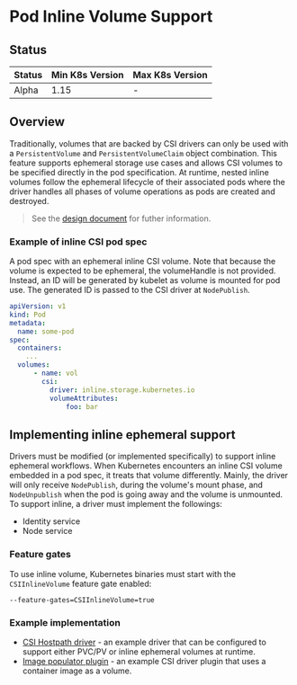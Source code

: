# Pod Inline Volume Support

## Status

Status | Min K8s Version | Max K8s Version 
--|--|--
Alpha | 1.15 | - 

## Overview
Traditionally, volumes that are backed by CSI drivers can only be used with a `PersistentVolume` and `PersistentVolumeClaim` object combination. This feature supports ephemeral storage use cases and allows CSI volumes to be specified directly in the pod specification.  At runtime, nested inline volumes follow the ephemeral lifecycle of their associated pods where the driver handles all phases of volume operations as pods are created and destroyed.

> See the [design document](https://github.com/kubernetes/enhancements/blob/master/keps/sig-storage/20190122-csi-inline-volumes.md) for futher information.


### Example of inline CSI pod spec
A pod spec with an ephemeral inline CSI volume. Note that because the volume is expected to be ephemeral, the volumeHandle is not provided. Instead, an ID will be generated by kubelet as volume is mounted for pod use.  The generated ID is passed to the CSI driver at `NodePublish`.

```yaml
apiVersion: v1
kind: Pod
metadata:
  name: some-pod
spec:
  containers:
    ...
  volumes:
      - name: vol
        csi:
          driver: inline.storage.kubernetes.io
          volumeAttributes:
              foo: bar
```

## Implementing inline ephemeral support

Drivers must be modified (or implemented specifically) to support inline ephemeral workflows.  When Kubernetes encounters an inline CSI volume embedded in a pod spec, it treats that volume differently.  Mainly, the driver will only receive `NodePublish`, during the volume's mount phase, and `NodeUnpublish` when the pod is going away and the volume is unmounted.   To support inline, a driver must implement the followings:

- Identity service
- Node service

### Feature gates
To use inline volume, Kubernetes binaries must start with the `CSIInlineVolume` feature gate enabled:
```
--feature-gates=CSIInlineVolume=true
```

### Example implementation
- [CSI Hostpath driver](https://github.com/kubernetes-csi/csi-driver-host-path) - an example driver that can be configured to support either PVC/PV or inline ephemeral volumes at runtime.
- [Image populator plugin](https://github.com/kubernetes-csi/csi-driver-image-populator) - an example CSI driver plugin that uses a container image as a volume.